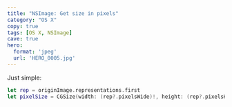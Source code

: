 ```yaml
---
title: "NSImage: Get size in pixels"
category: "OS X"
copy: true
tags: [OS X, NSImage]
cave: true
hero:
  format: 'jpeg'
  url: 'HERO_0005.jpg'
---
```

Just simple:
```swift
let rep = originImage.representations.first
let pixelSize = CGSize(width: (rep?.pixelsWide)!, height: (rep?.pixelsHigh)!)
```
